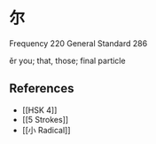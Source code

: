 # 尔
Frequency 220
General Standard 286

ěr
you; that, those; final particle

## References
- [[HSK 4]]
- [[5 Strokes]]
- [[小 Radical]]